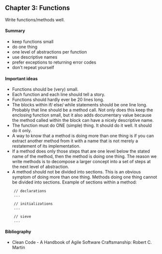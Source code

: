 ## Chapter 3: Functions
Write functions/methods well.

#### Summary
- keep functions small
- do one thing
- one level of abstractions per function
- use descriptive names
- prefer exceptions to returning error codes
- don't repeat yourself

#### Important ideas
- Functions should be (very) small.
- Each function and each line should tell a story.
- Functions should hardly ever be 20 lines long.
- The blocks within if/ else/ while statements should be one line long. Probably that line should be a method call. Not
only does this keep the enclosing function small, but it also adds documentary value because the method called within 
the block can have a nicely descriptive name.
- The function must do ONE (simple) thing. It should do it well. It should do it only.
- A way to know that a method is doing more than one thing is if you can extract another method from it with a name that
is not merely a restatement of its implementation.
- If a method does only those steps that are one level below the stated name of the method, then the method is doing one
thing. The reason we write methods is to decompose a larger concept into a set of steps at the next level of
 abstraction.
- A method should not be divided into sections. This is an obvious symptom of doing more than one thing. Methods doing one 
thing cannot be divided into sections. Example of sections within a method:
```
    // declarations
    ...
    
    // initializations
    ...
    
    // sieve
    ...
```


#### Bibliography
- Clean Code - A Handbook of Agile Software Craftsmanship: Robert C. Martin
